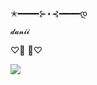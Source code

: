 ✭━━━━⊱⋆⊰━━━━დ

    𝓭𝓪𝓷𝓲𝓲
    
♡🐾      🐾♡

![](https://media1.tenor.com/m/9gqIF9ZtnF8AAAAd/nervous-dog-shy-wuba.gif)

